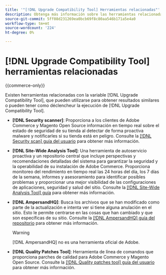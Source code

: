 ```yaml
---
title: '"[!DNL Upgrade Compatibility Tool] Herramientas relacionadas"'
description: Obtenga más información sobre las herramientas relacionadas con [!DNL Upgrade Compatibility Tool] en su proyecto de Adobe Commerce.
source-git-commit: 5ff08d231269ea0bcb69f8c80aa546b171a5e4a0
workflow-type: tm+mt
source-wordcount: '224'
ht-degree: 0%

---
```



# [!DNL Upgrade Compatibility Tool] herramientas relacionadas

{{commerce-only}}

Existen herramientas relacionadas con la variable [!DNL Upgrade Compatibility Tool], que pueden utilizarse para obtener resultados similares o pueden tener como déclencheur la ejecución de [!DNL Upgrade Compatibility Tool].

- **[!DNL Security scanner]**: Proporciona a los clientes de Adobe Commerce y Magento Open Source información en tiempo real sobre el estado de seguridad de su tienda al detectar de forma proactiva malware y notificarles si su tienda está en peligro. Consulte la [[!DNL Security scan] guía del usuario](https://docs.magento.com/user-guide/magento/security-scan.html) para obtener más información.

- **[!DNL Site-Wide Analysis Tool]**: Una herramienta de autoservicio proactiva y un repositorio central que incluye perspectivas y recomendaciones detalladas del sistema para garantizar la seguridad y la operabilidad de su instalación de Adobe Commerce. Proporciona monitoreo del rendimiento en tiempo real las 24 horas del día, los 7 días de la semana, informes y asesoramiento para identificar posibles problemas y proporcionar una mejor visibilidad de las configuraciones de aplicaciones, seguridad y salud del sitio. Consulte la [[!DNL Site-Wide Analysis Tool] guía](https://experienceleague.adobe.com/docs/commerce-operations/tools/site-wide-analysis-tool/intro.html?lang=en) para obtener más información.

- **[!DNL AmpersandHQ]**: Busca los archivos que se han modificado como parte de la actualización e intenta ver si tiene alguna anulación en el sitio. Esto le permite centrarse en las cosas que han cambiado y que son específicas de su sitio. Consulte la [[!DNL AmpersandHQ] guía del repositorio](https://github.com/AmpersandHQ) para obtener más información.

   >[!WARNING]
   >
   >[!DNL AmpersandHQ] no es una herramienta oficial de Adobe.

- **[!DNL Quality Patches Tool]**: Herramienta de línea de comandos que proporciona parches de calidad para Adobe Commerce y Magento Open Source. Consulte la [[!DNL Quality patches tool] guía del usuario](https://devdocs.magento.com/quality-patches/tool.html) para obtener más información.
